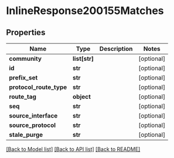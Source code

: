 # InlineResponse200155Matches

## Properties
Name | Type | Description | Notes
------------ | ------------- | ------------- | -------------
**community** | **list[str]** |  | [optional] 
**id** | **str** |  | [optional] 
**prefix_set** | **str** |  | [optional] 
**protocol_route_type** | **str** |  | [optional] 
**route_tag** | **object** |  | [optional] 
**seq** | **str** |  | [optional] 
**source_interface** | **str** |  | [optional] 
**source_protocol** | **str** |  | [optional] 
**stale_purge** | **str** |  | [optional] 

[[Back to Model list]](../README.md#documentation-for-models) [[Back to API list]](../README.md#documentation-for-api-endpoints) [[Back to README]](../README.md)

